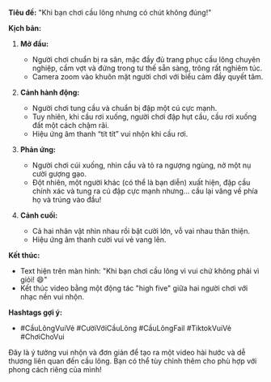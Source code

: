 **Tiêu đề:** "Khi bạn chơi cầu lông nhưng có chút không đúng!"

**Kịch bản:**

1. **Mở đầu:**
    
    - Người chơi chuẩn bị ra sân, mặc đầy đủ trang phục cầu lông chuyên nghiệp, cầm vợt và đứng trong tư thế sẵn sàng, trông rất nghiêm túc.
    - Camera zoom vào khuôn mặt người chơi với biểu cảm đầy quyết tâm.
2. **Cảnh hành động:**
    
    - Người chơi tung cầu và chuẩn bị đập một cú cực mạnh.
    - Tuy nhiên, khi cầu rơi xuống, người chơi đập hụt cầu, cầu rơi xuống đất một cách chậm rãi.
    - Hiệu ứng âm thanh “tít tít” vui nhộn khi cầu rơi.
3. **Phản ứng:**
    
    - Người chơi cúi xuống, nhìn cầu và tỏ ra ngượng ngùng, nở một nụ cười gượng gạo.
    - Đột nhiên, một người khác (có thể là bạn diễn) xuất hiện, đập cầu chính xác và tung ra cú đập cực mạnh nhưng… cầu lại văng về phía họ và trúng vào đầu!
4. **Cảnh cuối:**
    
    - Cả hai nhân vật nhìn nhau rồi bật cười lớn, vỗ vai nhau thân thiện.
    - Hiệu ứng âm thanh cười vui vẻ vang lên.

**Kết thúc:**

- Text hiện trên màn hình: "Khi bạn chơi cầu lông vì vui chứ không phải vì giỏi! 😄"
- Kết thúc video bằng một động tác "high five" giữa hai người chơi với nhạc nền vui nhộn.

**Hashtags gợi ý:**

- #CầuLôngVuiVẻ #CườiVớiCầuLông #CầuLôngFail #TiktokVuiVẻ #ChơiChoVui

Đây là ý tưởng vui nhộn và đơn giản để tạo ra một video hài hước và dễ thương liên quan đến cầu lông. Bạn có thể tùy chỉnh thêm cho phù hợp với phong cách riêng của mình!